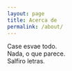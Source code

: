 ```yaml
---
layout: page
title: Acerca de
permalink: /about/
---
```


Case esvae todo.<br>
Nada, o que parece.<br>
Salfiro letras.<br>
